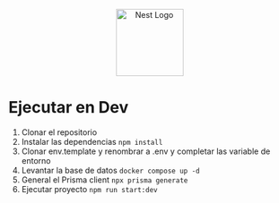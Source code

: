 <p align="center">
  <a href="http://nestjs.com/" target="blank"><img src="https://nestjs.com/img/logo-small.svg" width="120" alt="Nest Logo" /></a>
</p>


# Ejecutar en Dev

1. Clonar el repositorio
2. Instalar las dependencias `npm install`
3. Clonar env.template y renombrar a .env y completar las variable de entorno
3. Levantar la base de datos `docker compose up -d`
4. General el Prisma client `npx prisma generate`
5. Ejecutar proyecto `npm run start:dev`